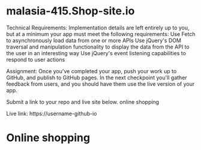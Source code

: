 # malasia-415.Shop-site.io
   Technical Requirements: Implementation details are left entirely up to you, but at a minimum your app must meet the        following requirements:
Use Fetch to asynchronously load data from one or more APIs Use jQuery's DOM traversal and manipulation functionality to    display the data from the API to the user in an interesting way Use jQuery's event listening capabilities to respond to  user actions

Assignment: Once you've completed your app, push your work up to GitHub, and publish to GitHub pages. In the next checkpoint you'll gather feedback from users, and you should have them use the live version of your app.

Submit a link to your repo and live site below. online shopping

Live link: https://username-github-io

# Online shopping 

